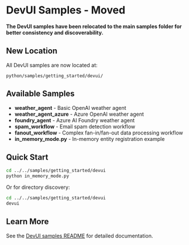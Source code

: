 # DevUI Samples - Moved

**The DevUI samples have been relocated to the main samples folder for better consistency and discoverability.**

## New Location

All DevUI samples are now located at:

```
python/samples/getting_started/devui/
```

## Available Samples

- **weather_agent** - Basic OpenAI weather agent
- **weather_agent_azure** - Azure OpenAI weather agent
- **foundry_agent** - Azure AI Foundry weather agent
- **spam_workflow** - Email spam detection workflow
- **fanout_workflow** - Complex fan-in/fan-out data processing workflow
- **in_memory_mode.py** - In-memory entity registration example

## Quick Start

```bash
cd ../../samples/getting_started/devui
python in_memory_mode.py
```

Or for directory discovery:

```bash
cd ../../samples/getting_started/devui
devui
```

## Learn More

See the [DevUI samples README](../../../samples/getting_started/devui/README.md) for detailed documentation.
